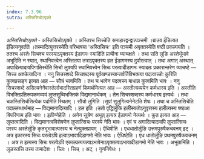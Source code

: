 ```yaml
---
index: 7.3.96
sutra: अस्तिसिचोऽपृक्ते

---
```

_अस्तिसिचोऽपृक्ते_ - अस्तिसिचोऽपृक्ते । अस्तिश्च सिच्चेति समाहारद्वन्द्वात्पञ्चमी ।ब्राउव ई॑डित्यत ईडित्यनुवर्तते ।तस्मादित्युत्तरस्ये॑ति परिभाषया 'अस्तिसिचः' इति पञ्चमी अपृक्तस्येति षष्ठी प्रकल्पयति । ततश्च अस्तेः सिचश्च परस्याऽपृक्तस्य ईडागमः स्यादिति प्राचीना व्याचक्षते । तथा सति लुङि अस्तेर्भूभावे अभूदिति न स्यात्, स्थानिवत्त्वेन अस्तितया तत्राऽपृक्तस्य हल ईडागमस्य दुर्वारत्वात् । तथा अगात् अस्थात् अपादित्यादावपिगातिस्थे॑ति सिचो लुक्यपि स्थानिवत्त्वेन सिचः परत्वादीडागमः स्यादतः प्रकारान्तरेण व्याचष्टे —  सिच्च अश्चेत्यादिना । ननु सिचस्शब्दे सिच्शब्दस्य पूर्वखण्डस्यान्तर्वर्तिविभक्त्या पदत्वाच्चोः कुरिति कुत्वप्रसङ्ग इत्यत आह — सौत्रं भत्वमिति । तथ च भत्वेन पदत्वस्य बाधान्न कुत्वमिति भावः । ननु सिचस्शब्दे असित्यनेनैवास्तेर्लाभादस्तिग्रहणं किमर्थमित्यत आह —  अस्तीत्यव्ययेन कर्मधारय इति । अस्तीति विभक्तिप्रतिरूपकमव्ययं लुप्तसुब्विभक्तिकं विद्यमानार्थकम् । तेन सिचस्शब्दस्य कर्मधारय इत्यर्थः । तथा चअस्तिसिच॑सित्येक पदमिति स्थितम् । सौत्रो लुगिति ।सुपां सुलुगित्यनेनेटति शेषः । तथा च अस्तिसिचेति पदाल्लब्धार्थमाह —  विद्यमानादित्यादि । हल इति ।उतो वृद्धिर्लुकि हली॑स्यतोऽनुवृत्तस्य हलीत्यस्य षष्ठआ विपरिणाम इति भावः । इतीण्नेहेति । अनेन सूत्रेण अभूत् इत्यत्र ईडागमो नेत्यर्थः । कुत इत्यत आह —  लुप्तत्वादिति । विद्यमानत्वविशेषणेन लुप्तात्सिचः परस्ये नेति भावः । एवं च अगादित्यादावपि लुप्तात्सिचः परस्य अस्तेर्लुङि कृतभूभावात्परस्य च नेत्युक्तप्रायम् । ऐधिषीति । एधधातोर्लुङि उत्तमपुरुषैकचवनम् इट् । अत्र इकारस्य सिचः परत्वेऽपि हल्वाऽभावादिडागमो नेति भावः । ऐधिष्टेति । एध धातोर्लुङि प्रथमपुरुषैकवचनम् । अत्र त इत्यस्य सिचः परत्वेऽपि एकाल्प्रत्ययत्वाऽभावेनाऽपृक्तत्वाऽभावादीडागमो नेति भावः । अभूतामिति । लुङस्तसि तस्य तामादेशः । च्लिः । सिच् । अट् । गुणनिषेधः ।